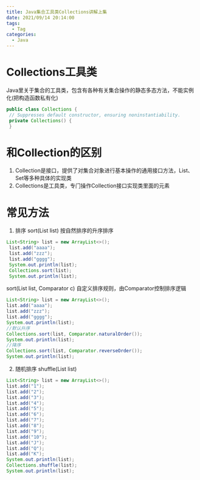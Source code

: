```yaml
---
title: Java集合⼯具类Collections讲解上集
date: 2021/09/14 20:14:00
tags:
  - Tag
categories:
  - Java
---
```


# Collections⼯具类
Java⾥关于集合的⼯具类，包含有各种有关集合操作的静态多态⽅法，不能实例化(把构造函数私有化)
```java
public class Collections {
 // Suppresses default constructor, ensuring noninstantiability.
 private Collections() {
 }
 ```

# 和Collection的区别
1. Collection是接⼝，提供了对集合对象进⾏基本操作的通⽤接⼝⽅法，List、Set等多种具体的实现类
2. Collections是⼯具类，专⻔操作Collection接⼝实现类⾥⾯的元素

# 常⻅⽅法
1. 排序 sort(List list)
按⾃然排序的升序排序
```java
List<String> list = new ArrayList<>();
 list.add("aaaa");
 list.add("zzz");
 list.add("gggg");
 System.out.println(list);
 Collections.sort(list);
 System.out.println(list);
 ```
 sort(List list, Comparator c) ⾃定义排序规则，由Comparator控制排序逻辑
 ```java
 List<String> list = new ArrayList<>();
 list.add("aaaa");
 list.add("zzz");
 list.add("gggg");
 System.out.println(list);
 //默认升序
 Collections.sort(list, Comparator.naturalOrder());
 System.out.println(list);
 //降序
 Collections.sort(list, Comparator.reverseOrder());
 System.out.println(list);
 ```

 2. 随机排序 shuffle(List list)
 ```java
 List<String> list = new ArrayList<>();
 list.add("1");
 list.add("2");
 list.add("3");
 list.add("4");
 list.add("5");
 list.add("6");
 list.add("7");
 list.add("8");
 list.add("9");
 list.add("10");
 list.add("J");
 list.add("Q");
 list.add("K");
 System.out.println(list);
 Collections.shuffle(list);
 System.out.println(list);
 ``` 